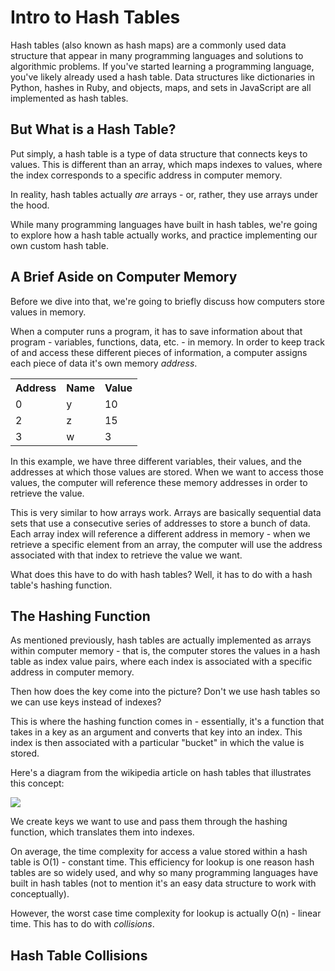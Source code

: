 # Intro to Hash Tables

Hash tables (also known as hash maps) are a commonly used data structure that appear in many programming languages and solutions to algorithmic problems. If you've started learning a programming language, you've likely already used a hash table. Data structures like dictionaries in Python, hashes in Ruby, and objects, maps, and sets in JavaScript are all implemented as hash tables.

## But What is a Hash Table?

Put simply, a hash table is a type of data structure that connects keys to values. This is different than an array, which maps indexes to values, where the index corresponds to a specific address in computer memory.

In reality, hash tables actually <em>are</em> arrays - or, rather, they use arrays under the hood.

While many programming languages have built in hash tables, we're going to explore how a hash table actually works, and practice implementing our own custom hash table.

## A Brief Aside on Computer Memory

Before we dive into that, we're going to briefly discuss how computers store values in memory.

When a computer runs a program, it has to save information about that program - variables, functions, data, etc. - in memory. In order to keep track of and access these different pieces of information, a computer assigns each piece of data it's own memory <em>address</em>.

<table>
<tr>
<th>Address</th>
<th>Name</th>
<th>Value</th>
</tr>
<tr>
<td>0</td>
<td>y</td>
<td>10</td>
</tr>
<tr>
<td>2</td>
<td>z</td>
<td>15</td>
</tr>
<tr>
<td>3</td>
<td>w</td>
<td>3</td>
</tr>
</table>

In this example, we have three different variables, their values, and the addresses at which those values are stored. When we want to access those values, the computer will reference these memory addresses in order to retrieve the value.

This is very similar to how arrays work. Arrays are basically sequential data sets that use a consecutive series of addresses to store a bunch of data. Each array index will reference a different address in memory - when we retrieve a specific element from an array, the computer will use the address associated with that index to retrieve the value we want.

What does this have to do with hash tables? Well, it has to do with a hash table's hashing function.

## The Hashing Function

As mentioned previously, hash tables are actually implemented as arrays within computer memory - that is, the computer stores the values in a hash table as index value pairs, where each index is associated with a specific address in computer memory.

Then how does the key come into the picture? Don't we use hash tables so we can use keys instead of indexes?

This is where the hashing function comes in - essentially, it's a function that takes in a key as an argument and converts that key into an index. This index is then associated with a particular "bucket" in which the value is stored.

Here's a diagram from the wikipedia article on hash tables that illustrates this concept:

<img src="https://upload.wikimedia.org/wikipedia/commons/thumb/7/7d/Hash_table_3_1_1_0_1_0_0_SP.svg/315px-Hash_table_3_1_1_0_1_0_0_SP.svg.png"/>

We create keys we want to use and pass them through the hashing function, which translates them into indexes.

On average, the time complexity for access a value stored within a hash table is O(1) - constant time. This efficiency for lookup is one reason hash tables are so widely used, and why so many programming languages have built in hash tables (not to mention it's an easy data structure to work with conceptually).

However, the worst case time complexity for lookup is actually O(n) - linear time. This has to do with <em>collisions</em>.

## Hash Table Collisions
